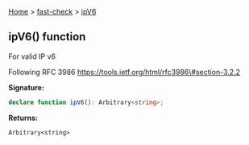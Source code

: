 [Home](/) &gt; [fast-check](../fast-check.md) &gt; [ipV6](ipV6.md)

## ipV6() function

For valid IP v6

Following RFC 3986 https://tools.ietf.org/html/rfc3986\#section-3.2.2

<b>Signature:</b>

```typescript
declare function ipV6(): Arbitrary<string>;
```
<b>Returns:</b>

`Arbitrary<string>`

